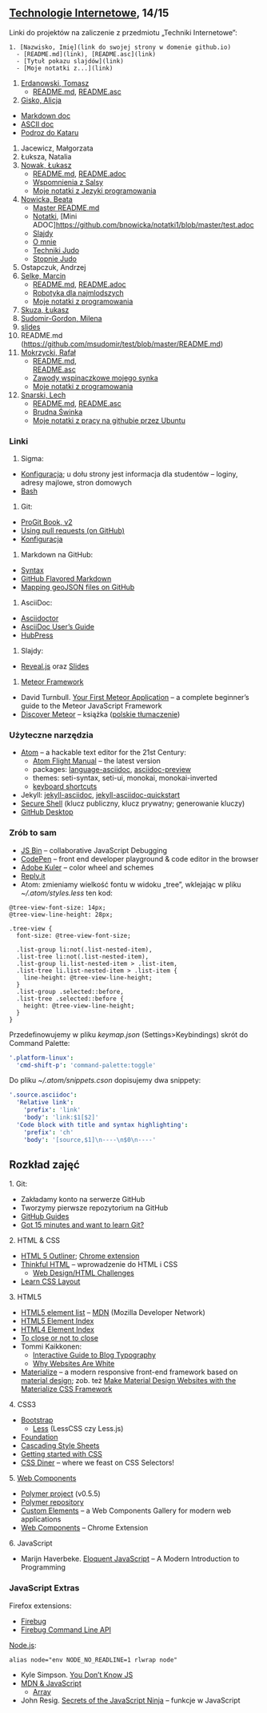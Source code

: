 ##  [Technologie Internetowe](ug.geojson), 14/15

Linki do projektów na zaliczenie z przedmiotu „Techniki Internetowe”:

    1. [Nazwisko, Imię](link do swojej strony w domenie github.io)
      - [README.md](link), [README.asc](link)
      - [Tytuł pokazu slajdów](link)
      - [Moje notatki z...](link)

1. [Erdanowski, Tomasz](http://terdanowski.github.io/)
    - [README.md](https://github.com/terdanowski/studia-notatki/blob/master/Readme.md), 
    [README.asc](https://github.com/terdanowski/studia-notatki/blob/master/README.asc)
1. [Gisko, Alicja](http://agisko.github.io/)
  - [Markdown doc](https://github.com/agisko/agisko.github.io/blob/master/herbaty/herbaty.md)
  - [ASCII doc](https://github.com/agisko/agisko.github.io/blob/master/zadanie.adoc)
  - [Podroz do Kataru](https://slides.com/alicja1981)
1. Jacewicz, Małgorzata
1. Łuksza, Natalia
1. [Nowak, Łukasz](http://nowakl.github.io/)
    - [README.md](https://github.com/NowakL/Moje-notatki-z-J-zyk-w-programowania),         [README.adoc](https://github.com/NowakL/PSPI-1/blob/master/Kalistenika.asc)
    - [Wspomnienia z Salsy](http://slides.com/lukasznowak-1/deck/fullscreen#/)
    - [Moje notatki z Jezyki programowania](https://github.com/NowakL/Moje-notatki-z-J-zyk-w-programowania)
1. [Nowicka, Beata](http://bnowicka.github.io/)
    - [Master README.md](https://github.com/bnowicka/bnowicka.github.io/blob/master/README.md)
    - [Notatki](https://github.com/bnowicka/notatki1/blob/master/README.md), 
      [Mini ADOC]https://github.com/bnowicka/notatki1/blob/master/test.adoc
    - [Slajdy](http://bnowicka.github.io/slides.html) 
    - [O mnie](http://bnowicka.github.io/o)
    - [Techniki Judo](http://bnowicka.github.io/tech)
    - [Stopnie Judo](http://bnowicka.github.io/stopnie)
1. Ostapczuk, Andrzej
1. [Selke, Marcin](http://mselke.github.io/)
    - [README.md](https://github.com/mselke/notatki/blob/master/readme.md), 
      [README.adoc](https://github.com/mselke/notatki/blob/master/readme.adoc)
    - [Robotyka dla najmlodszych](http://slides.com/mselke/deck/)
    - [Moje notatki z programowania](https://github.com/mselke/notatki/blob/master/zadania.md)
1. [Skuza, Łukasz](https://github.com/lskuza/)
1. [Sudomir-Gordon, Milena](http://msudomir.github.io/index.html)
2. [slides](http://slides.com/milenasudomir/deck#/)
3. README.md (https://github.com/msudomir/test/blob/master/README.md)
1. [Mokrzycki, Rafał](http://rmokrzycki.github.io/)
    - [README.md](https://github.com/rmokrzycki/mc-donalds.md.git),      
      [README.asc](https://github.com/rmokrzycki/mc-donald.adoc.git)
    - [Zawody wspinaczkowe mojego synka](http://slides.com/rmokrzycki/deck)
    - [Moje notatki z programowania](https://github.com/rmokrzycki/notatki-z-programowania.git)
1. [Snarski, Lech](http://lsnarski.github.io/)
    - [README.md](https://github.com/lsnarski/Technologie/blob/master/README.md), 
      [README.asc](https://github.com/lsnarski/Technologie/blob/master/README.asc)
    - [Brudna Świnka](http://slides.com/lsnarski1/deck#/)
    - [Moje notatki z pracy na githubie przez Ubuntu](https://github.com/lsnarski/Technologie/blob/master/git_lin_base.md)


### Linki

1. Sigma:
  - [Konfiguracja](https://inf.ug.edu.pl/konfiguracja); u dołu strony
  jest informacja dla studentów – loginy, adresy majlowe, stron domowych
  - [Bash](http://wbzyl.inf.ug.edu.pl/sp/unix-commands)
1. Git:
  - [ProGit Book, v2](http://git-scm.com/book/en/v2)
  - [Using pull requests (on GitHub)](https://help.github.com/articles/using-pull-requests/)
  - [Konfiguracja](http://wbzyl.inf.ug.edu.pl/sp/git)
1. Markdown na GitHub:
  - [Syntax](http://daringfireball.net/projects/markdown/syntax)
  - [GitHub Flavored Markdown](http://guides.github.com/overviews/mastering-markdown/)
  - [Mapping geoJSON files on GitHub](https://help.github.com/articles/mapping-geojson-files-on-github)
1. AsciiDoc:
  - [Asciidoctor](http://asciidoctor.org)
  - [AsciiDoc User’s Guide](http://asciidoctor.org/docs/asciidoc-writers-guide/)
  - [HubPress](https://github.com/HubPress/hubpress.io)
1. Slajdy:
  - [Reveal.js](http://lab.hakim.se/reveal-js/) oraz [Slides](http://slid.es/)
1. [Meteor Framework](https://www.meteor.com/)
  - David Turnbull.
    [Your First Meteor Application](http://meteortips.com/book/) –
    a complete beginner’s guide to the Meteor JavaScript Framework
  - [Discover Meteor](http://book.discovermeteor.com/) – książka
    ([polskie tłumaczenie](http://pl.discovermeteor.com/))


### Użyteczne narzędzia

- [Atom](https://atom.io) – a hackable text editor for the 21st Century:
  - [Atom Flight Manual](https://atom.io/docs/latest/) – the latest version
  - packages: [language-asciidoc](https://atom.io/packages/language-asciidoc),
    [asciidoc-preview](https://atom.io/packages/asciidoc-preview)
  - themes: seti-syntax, seti-ui, monokai, monokai-inverted
  - [keyboard shortcuts](https://github.com/nwinkler/atom-keyboard-shortcuts)
- Jekyll: [jekyll-asciidoc](https://github.com/asciidoctor/jekyll-asciidoc),
  [jekyll-asciidoc-quickstart](https://github.com/asciidoctor/jekyll-asciidoc-quickstart)
- [Secure Shell](http://en.wikipedia.org/wiki/Secure_Shell)
  (klucz publiczny, klucz prywatny; generowanie kluczy)
- [GitHub Desktop](http://windows.github.com/)


### Zrób to sam

- [JS Bin](http://jsbin.com/) – collaborative JavaScript Debugging
- [CodePen](http://codepen.io/) – front end developer playground & code editor in the browser
- [Adobe Kuler](https://kuler.adobe.com/create/color-wheel/) – color wheel and schemes
- [Reply.it](http://repl.it/languages/JavaScript)
- Atom: zmieniamy wielkość fontu w widoku „tree”, wklejając w pliku
  *~/.atom/styles.less* ten kod:

```less
@tree-view-font-size: 14px;
@tree-view-line-height: 28px;

.tree-view {
  font-size: @tree-view-font-size;

  .list-group li:not(.list-nested-item),
  .list-tree li:not(.list-nested-item),
  .list-group li.list-nested-item > .list-item,
  .list-tree li.list-nested-item > .list-item {
    line-height: @tree-view-line-height;
  }
  .list-group .selected::before,
  .list-tree .selected::before {
    height: @tree-view-line-height;
  }
}
```
Przedefinowujemy w pliku *keymap.json* (Settings>Keybindings)
skrót do Command Palette:

```yaml
'.platform-linux':
  'cmd-shift-p': 'command-palette:toggle'
```

Do pliku *~/.atom/snippets.cson* dopisujemy dwa snippety:

```yaml
'.source.asciidoc':
  'Relative link':
    'prefix': 'link'
    'body': 'link:$1[$2]'
  'Code block with title and syntax highlighting':
    'prefix': 'ch'
    'body': '[source,$1]\n----\n$0\n----'
```

## Rozkład zajęć

1\. Git:

- Zakładamy konto na serwerze GitHub
- Tworzymy pierwsze repozytorium na GitHub
- [GitHub Guides](https://guides.github.com/)
- [Got 15 minutes and want to learn Git?](http://try.github.io/levels/1/challenges/1)

2\. HTML & CSS

- [HTML 5 Outliner](https://gsnedders.html5.org/outliner/);
  [Chrome extension](https://chrome.google.com/webstore/detail/html5-outliner/afoibpobokebhgfnknfndkgemglggomo)
- [Thinkful HTML](https://github.com/mjhea0/thinkful-html) –
  wprowadzenie do HTML i CSS
  - [Web Design/HTML Challenges](http://en.wikiversity.org/wiki/Web_Design/HTML_Challenges)
- [Learn CSS Layout](http://learnlayout.com/)

3\. HTML5

- [HTML5 element list](https://developer.mozilla.org/en-US/docs/Web/Guide/HTML/HTML5/HTML5_element_list) –
  [MDN](https://developer.mozilla.org/pl/) (Mozilla Developer Network)
- [HTML5 Element Index](http://html5doctor.com/element-index/)
- [HTML4 Element Index](http://www.w3.org/TR/html4/index/elements.html)
- [To close or not to close](http://www.colorglare.com/2014/02/03/to-close-or-not-to-close.html)
- Tommi Kaikkonen:
  * [Interactive Guide to Blog Typography](http://www.kaikkonendesign.fi/typography/)
  * [Why Websites Are White](http://www.kaikkonendesign.fi/why-websites-are-white/)
- [Materialize](http://materializecss.com) –
  a modern responsive front-end framework based on
  [material design](http://www.google.com/design/spec/material-design/introduction.html);
  zob. też [Make Material Design Websites with the Materialize CSS Framework](https://scotch.io/tutorials/make-material-design-websites-with-the-materialize-css-framework)

4\. CSS3

- [Bootstrap](http://getbootstrap.com)
  - [Less](http://lesscss.org) (LessCSS czy Less.js)
- [Foundation](http://foundation.zurb.com)
- [Cascading Style Sheets](http://www.w3.org/Style/CSS/)
- [Getting started with CSS](https://developer.mozilla.org/en-US/docs/Web/Guide/CSS/Getting_started)
- [CSS Diner](http://flukeout.github.io/) – where we feast on CSS Selectors!

5\. [Web Components](http://webcomponents.org)

- [Polymer project](https://www.polymer-project.org/0.5/) (v0.5.5)
- [Polymer repository](https://github.com/Polymer/polymer)
- [Custom Elements](http://customelements.io/) –
  a Web Components Gallery for modern web applications
- [Web Components](https://chrome.google.com/webstore/detail/web-components/filcobblndaenakhejinpjdblekilpgn) – Chrome Extension

6\. JavaScript

- Marijn Haverbeke. [Eloquent JavaScript](http://eloquentjavascript.net/) –
  A Modern Introduction to Programming


### JavaScript Extras

Firefox extensions:
- [Firebug](https://addons.mozilla.org/en-US/firefox/addon/firebug/)
- [Firebug Command Line API](https://getfirebug.com/wiki/index.php/Command_Line_API)

[Node.js](http://nodejs.org/):
```console
alias node="env NODE_NO_READLINE=1 rlwrap node"
```

- Kyle Simpson. [You Don’t Know JS](https://github.com/getify/You-Dont-Know-JS)
- [MDN & JavaScript](https://developer.mozilla.org/en-US/docs/Web/JavaScript)
  - [Array](https://developer.mozilla.org/en-US/docs/Web/JavaScript/Reference/Global_Objects/Array)
- John Resig.
  [Secrets of the JavaScript Ninja](http://ejohn.org/apps/learn/) – funkcje w JavaScript
